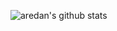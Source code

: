 ![aredan's github stats](https://github-readme-stats.vercel.app/api?username=aredan&theme=react&show_icons=true)
